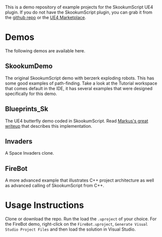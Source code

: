 This is a demo repository of example projects for the SkookumScript UE4 plugin. If you do not have the SkookumScript plugin, you can grab it from the [github repo](https://github.com/EpicSkookumScript/SkookumScript-Plugin/releases) or the [UE4 Marketplace](https://www.unrealengine.com/marketplace/en-US/product/skookumscript).

# Demos

The following demos are available here.

## SkookumDemo

The original SkookumScript demo with berzerk exploding robots. This has some good examples of path-finding. Take a look at the Tutorial workspace that comes default in the IDE, it has several examples that were designed specifically for this demo.

## Blueprints_Sk

The UE4 butterfly demo coded in SkookumScript. Read [Markus's great writeup](https://skookum.chat/t/butterflies-are-skookum/282) that describes this implementation.

## Invaders

A Space Invaders clone.

## FireBot

A more advanced example that illustrates C++ project architecture as well as advanced calling of SkookumScript from C++.

# Usage Instructions

Clone or download the repo. Run the load the `.uproject` of your choice. For the FireBot demo, right-click on the `FireBot.uproject`, `Generate Visual Studio Project Files` and then load the solution in Visual Studio.
